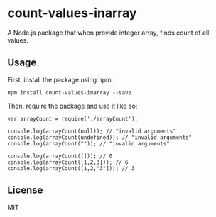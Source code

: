 # count-values-inarray

A Node.js package that when provide integer array, finds count of all values.

## Usage

First, install the package using npm:

    npm install count-values-inarray --save

Then, require the package and use it like so:

    var arrayCount = require('./arrayCount');

	console.log(arrayCount(null)); // "invalid arguments"
	console.log(arrayCount(undefined)); // "invalid arguments"
	console.log(arrayCount("")); // "invalid arguments"

	console.log(arrayCount([])); // 0
	console.log(arrayCount([1,2,3])); // 6
	console.log(arrayCount([1,2,"3"])); // 3

## License

MIT